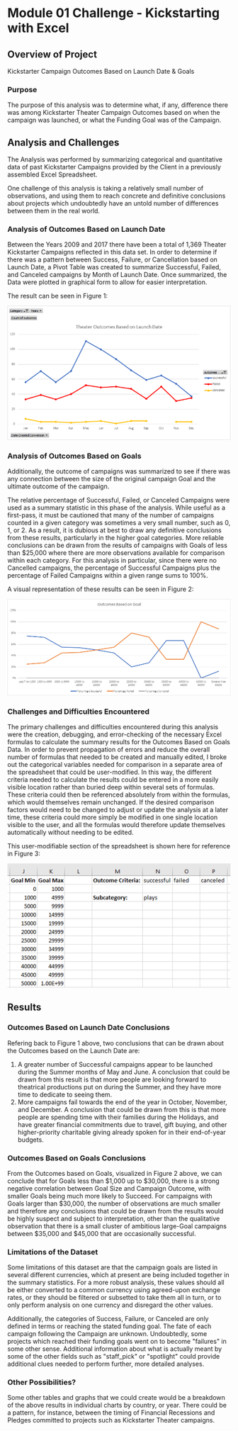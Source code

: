 # Module 01 Challenge - Kickstarting with Excel

## Overview of Project

Kickstarter Campaign Outcomes Based on Launch Date & Goals

### Purpose

The purpose of this analysis was to determine what, if any, difference
there was among Kickstarter Theater Campaign Outcomes based on when
the campaign was launched, or what the Funding Goal was of the Campaign.

## Analysis and Challenges

The Analysis was performed by summarizing categorical and quantitative data
of past Kickstarter Campaigns provided by the Client in a previously assembled Excel Spreadsheet.

One challenge of this analysis is taking a relatively small number of observations, and using them
to reach concrete and definitive conclusions about projects which undoubtedly have an untold number of differences
between them in the real world.

### Analysis of Outcomes Based on Launch Date

Between the Years 2009 and 2017 there have been a total of 1,369 Theater Kickstarter Campaigns
reflected in this data set. In order to determine if there was a pattern between Success, Failure, or Cancellation
based on Launch Date, a Pivot Table was created to summarize Successful, Failed, and Canceled campaigns
by Month of Launch Date. Once summarized, the Data were plotted in graphical form to allow for easier
interpretation.

The result can be seen in Figure 1:

![Figure 1](resources/Theater_Outcomes_vs_Launch.png)

### Analysis of Outcomes Based on Goals

Additionally, the outcome of campaigns was summarized to see if there was any connection between the size
of the original campaign Goal and the ultimate outcome of the campaign.

The relative percentage of Successful, Failed, or Canceled Campaigns were used as a summary statistic in
this phase of the analysis. While useful as a first-pass, it must be cautioned that many of the number of
campaigns counted in a given category was sometimes a very small number, such as 0, 1, or 2. As a result,
it is dubious at best to draw any definitive conclusions from these results, particularly in the higher
goal categories. More reliable conclusions can be drawn from the results of campaigns with Goals of less than
$25,000 where there are more observations available for comparison within each category. For this analysis in particular, since there were no Cancelled campaigns, the percentage of Successful Campaigns plus the percentage of Failed Campaigns within a given range sums to 100%.

A visual representation of these results can be seen in Figure 2:

![Figure 2](resources/Outcomes_vs_Goals.png)

### Challenges and Difficulties Encountered

The primary challenges and difficulties encountered during this analysis were the creation, debugging, and error-checking
of the necessary Excel formulas to calculate the summary results for the Outcomes Based on Goals Data. In order to prevent
propagation of errors and reduce the overall number of formulas that needed to be created and manually edited, I broke out
the categorical variables needed for comparison in a separate area of the spreadsheet that could be user-modified. In this way,
the different criteria needed to calculate the results could be entered in a more easily visible location rather than buried
deep within several sets of formulas. These criteria could then be referenced absolutely from within the formulas, which would
themselves remain unchanged. If the desired comparison factors would need to be changed to adjust or update the analysis at a later
time, these criteria could more simply be modified in one single location visible to the user, and all the formulas would therefore
update themselves automatically without needing to be edited.

This user-modifiable section of the spreadsheet is shown here for reference in Figure 3:

![Figure 3](resources/spreadsheet.png)

## Results

### Outcomes Based on Launch Date Conclusions

 Refering back to Figure 1 above, two conclusions that can be drawn about the Outcomes based on the Launch Date are:

1. A greater number of Successful campaigns appear to be launched during the Summer
months of May and June. A conclusion that could be drawn from this result is that more people are looking forward
to theatrical productions put on during the Summer, and they have more time to dedicate to seeing them.
2. More campaigns fail towards the end of the year in October, November, and December. A conclusion that could be drawn from this is
that more people are spending time with their families during the Holidays, and have greater financial commitments due to travel,
gift buying, and other higher-priority charitable giving already spoken for in their end-of-year budgets.

### Outcomes Based on Goals Conclusions

From the Outcomes based on Goals, visualized in Figure 2 above, we can conclude that for Goals less than $1,000 up to $30,000, there is a strong
negative correlation between Goal Size and Campaign Outcome, with smaller Goals being much more likely to Succeed.
For campaigns with Goals larger than $30,000, the number of observations are much smaller and therefore any
conclusions that could be drawn from the results would be highly suspect and subject to interpretation, other than
the qualitative observation that there is a small cluster of ambitious large-Goal campaigns between $35,000
and $45,000 that are occasionally successful. 

### Limitations of the Dataset

Some limitations of this dataset are that the campaign goals are listed in several different currencies, which at
present are being included together in the summary statistics. For a more robust analysis, these values should all
be either converted to a common currency using agreed-upon exchange rates, or they should be filtered or subsetted
to take them all in turn, or to only perform analysis on one currency and disregard the other values.

Additionally, the categories of Success, Failure, or Canceled are only defined in terms or reaching the stated
funding goal. The fate of each campaign following the Campaign are unknown. Undoubtedly, some projects which
reached their funding goals went on to become "failures" in some other sense. Additional information about what
is actually meant by some of the other fields such as "staff_pick" or "spotlight" could provide additional
clues needed to perform further, more detailed analyses.

### Other Possibilities?

Some other tables and graphs that we could create would be a breakdown of the above results in individual
charts by country, or year. There could be a pattern, for instance, between the timing of Financial Recessions and Pledges
committed to projects such as Kickstarter Theater campaigns.
